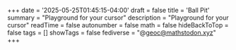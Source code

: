 +++
date = '2025-05-25T01:45:15-04:00'
draft = false
title = 'Ball Pit'
summary = "Playground for your cursor"
description = "Playground for your cursor"
readTime = false
autonumber = false
math = false
hideBackToTop = false
tags = []
showTags = false
fediverse = "@geoc@mathstodon.xyz"
+++
<br>
<!-- <div align="center" style="width: 100%; height: 100%; overflow: hidden;"> -->
<canvas id="canvas" width="350" height="350" overflow="hidden"></canvas>
<!-- </div> -->
<script>
    const canvas = document.getElementById('canvas');
    const ctx = canvas.getContext('2d');
    const balls = [];
    // const colors = [
    //     '#FC5D7C',
    //     '#F39660',
    //     '#E7C664',
    //     '#9ED072',
    //     '#76CCE0',
    //     '#B39DF3'
    // ]
    red = getComputedStyle(document.documentElement).getPropertyValue('--red') || '#FC5D7C'
    orange = getComputedStyle(document.documentElement).getPropertyValue('--orange') || '#F39660'
    yellow = getComputedStyle(document.documentElement).getPropertyValue('--yellow') || '#E7C664'
    green = getComputedStyle(document.documentElement).getPropertyValue('--green') || '#9ED072'
    blue = getComputedStyle(document.documentElement).getPropertyValue('--blue') || '#76CCE0'
    purple = getComputedStyle(document.documentElement).getPropertyValue('--purple') || '#B39DF3'
    const colors = [
        red,
        orange,
        yellow,
        green,
        blue,
        purple,
    ]
    const numBalls = 50;
    const ballRadius = 10;
    const ballSpeed = 2;
    const maxSpeed = 5;
    var mouseX = 0;
    var mouseY = 0;
    var mouseDown = false;
    function Ball(x, y, dx, dy, color) {
        this.x = x;
        this.y = y;
        this.dx = dx;
        this.dy = dy;
        this.color = color;
    }
    Ball.prototype.draw = function() {
        ctx.beginPath();
        ctx.arc(this.x, this.y, ballRadius, 0, Math.PI * 2);
        ctx.fillStyle = this.color;
        ctx.fill();
        ctx.closePath();
    };
    Ball.prototype.update = function() {
        this.x += this.dx;
        this.y += this.dy;
        if (this.x + ballRadius > canvas.width || this.x - ballRadius < 0) {
            this.x = Math.max(ballRadius, Math.min(this.x, canvas.width - ballRadius));
            this.dx = -this.dx
            if (this.dx * this.dx > maxSpeed) {
                this.dx *= 0.9;
            }
        }
        if (this.y + ballRadius > canvas.height || this.y - ballRadius < 0) {
            this.y = Math.max(ballRadius, Math.min(this.y, canvas.height - ballRadius));
            this.dy = -this.dy;
            if (this.dx * this.dx > maxSpeed) {
                this.dx *= 0.9;
            }
        }
        if (mouseDown) {
            this.gravitateToMouse();
        } else {
            this.dx *= 0.999;
            this.dy *= 0.999;
        }
    };
    Ball.prototype.gravitateToMouse = function() {
        const dx = mouseX - this.x;
        const dy = mouseY - this.y;
        const distance = Math.sqrt(dx * dx + dy * dy);
        if (distance < 100) {
            this.dx += (dx / (distance)) * .1;
            this.dy += (dy / (distance)) * .1;
        }
    };
    function init() {
        for (let i = 0; i < numBalls; i++) {
            const x = Math.random() * (canvas.width - 2 * ballRadius) + ballRadius;
            const y = Math.random() * (canvas.height - 2 * ballRadius) + ballRadius;
            const dx = (Math.random() - 0.5) * ballSpeed;
            const dy = (Math.random() - 0.5) * ballSpeed;
            const color = colors[Math.floor(Math.random() * colors.length)];
            balls.push(new Ball(x, y, dx, dy, color));
        }
    }
    function animate() {
        ctx.clearRect(0, 0, canvas.width, canvas.height);
        for (let i = 0; i < balls.length; i++) {
            balls[i].draw();
            balls[i].update();
        }
        requestAnimationFrame(animate);
    }
    function updateDisplay(event) {
        const rect = canvas.getBoundingClientRect();
        mouseX = (event.clientX - rect.left) * (canvas.width / rect.width);
        mouseY = (event.clientY - rect.top) * (canvas.height / rect.height);
    }
    canvas.addEventListener("mousemove", updateDisplay, false);
    canvas.addEventListener("mouseenter", updateDisplay, false);
    canvas.addEventListener("mouseleave", updateDisplay, false);
    canvas.addEventListener("mousedown", function(event) {
        mouseDown = true;
        updateDisplay(event);
    }, false);
    canvas.addEventListener("mouseup", function(event) {
        mouseDown = false;
        updateDisplay(event);
    }, false);
    canvas.addEventListener("touchstart", function(event) {
        mouseDown = true;
        if (event.touches.length > 0) {
            updateDisplay(event.touches[0]);
        }
        event.preventDefault();
    }, false);
    canvas.addEventListener("touchend", function(event) {
        mouseDown = false;
        event.preventDefault();
    }, false);
    canvas.addEventListener("touchcancel", function(event) {
        mouseDown = false;
        event.preventDefault();
    }, false);
    canvas.addEventListener("touchmove", function(event) {
        if (event.touches.length > 0) {
            updateDisplay(event.touches[0]);
        }
        event.preventDefault();
    }, false);
    init();
    animate();
</script>